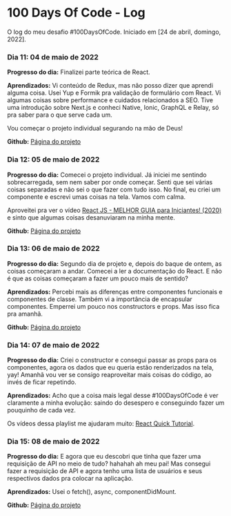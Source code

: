 # 100 Days Of Code - Log

O log do meu desafio #100DaysOfCode. Iniciado em [24 de abril, domingo, 2022].

### Dia 11: 04 de maio de 2022

**Progresso do dia:** Finalizei parte teórica de React. 

**Aprendizados:** Vi conteúdo de Redux, mas não posso dizer que aprendi alguma coisa. Usei Yup e Formik pra validação de formulário com React. Vi algumas coisas sobre performance e cuidados relacionados a SEO. Tive uma introdução sobre Next.js e conheci Native, Ionic, GraphQL e Relay, só pra saber para o que serve cada um.

Vou começar o projeto individual segurando na mão de Deus!

**Github:** [Página do projeto](https://github.com/sarahrubia/form-react-yup-formik)

### Dia 12: 05 de maio de 2022

**Progresso do dia:** Comecei o projeto individual. Já iniciei me sentindo sobrecarregada, sem nem saber por onde começar. Senti que sei várias coisas separadas e não sei o que fazer com tudo isso. No final, eu criei um componente e escrevi umas coisas na tela. Vamos com calma.

Aproveitei pra ver o vídeo [React JS - MELHOR GUIA para Iniciantes! (2020)](https://youtu.be/Ws9WVHhNq5M) e sinto que algumas coisas desanuviaram na minha mente.

**Github:** [Página do projeto](https://github.com/sarahrubia/app-pagamentos)

### Dia 13: 06 de maio de 2022

**Progresso do dia:** Segundo dia de projeto e, depois do baque de ontem, as coisas começaram a andar. Comecei a ler a documentação do React. E não é que as coisas começaram a fazer um pouco mais de sentido?

**Aprendizados:** Percebi mais as diferenças entre componentes funcionais e componentes de classe. Também vi a importância de encapsular componentes. Emperrei um pouco nos constructors e props. Mas isso fica pra amanhã.

**Github:** [Página do projeto](https://github.com/sarahrubia/app-pagamentos)

### Dia 14: 07 de maio de 2022

**Progresso do dia:** Criei o constructor e consegui passar as props para os componentes, agora os dados que eu queria estão renderizados na tela, yay! Amanhã vou ver se consigo reaproveitar mais coisas do código, ao invés de ficar repetindo.

**Aprendizados:** Acho que a coisa mais legal desse #100DaysOfCode é ver claramente a minha evolução: saindo do desespero e conseguindo fazer um pouquinho de cada vez.

Os vídeos dessa playlist me ajudaram muito: [React Quick Tutorial](https://www.youtube.com/playlist?list=PLxRVWC-K96b3NJO-tWQ3Z3AaZ-G8oS4hx).

### Dia 15: 08 de maio de 2022

**Progresso do dia:** E agora que eu descobri que tinha que fazer uma requisição de API no meio de tudo? hahahah ah meu pai! Mas consegui fazer a requisição de API e agora tenho uma lista de usuários e seus respectivos dados pra colocar na aplicação. 

**Aprendizados:** Usei o fetch(), async, componentDidMount.

**Github:** [Página do projeto](https://github.com/sarahrubia/app-pagamentos)
